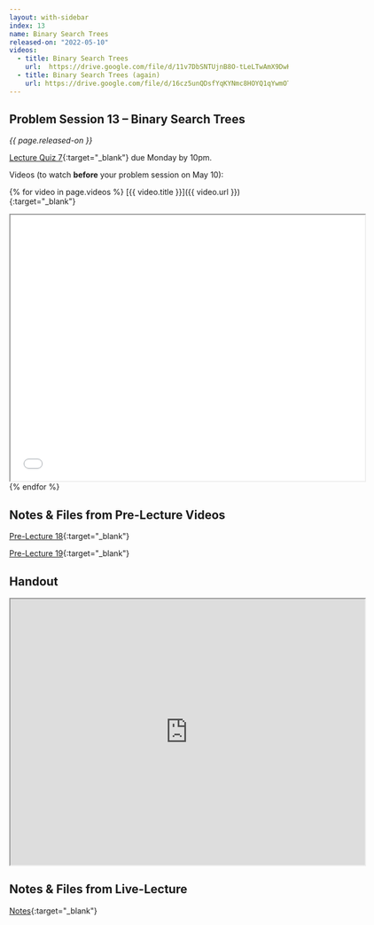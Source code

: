 ```yaml
---
layout: with-sidebar
index: 13
name: Binary Search Trees
released-on: "2022-05-10"
videos:
  - title: Binary Search Trees
    url:  https://drive.google.com/file/d/11v7DbSNTUjnB8O-tLeLTwAmX9DwK9mRo
  - title: Binary Search Trees (again)
    url: https://drive.google.com/file/d/16cz5unQDsfYqKYNmc8HOYQ1qYwmOTJ4B
---
```


## Problem Session 13 – Binary Search Trees	

_{{ page.released-on }}_  

[Lecture Quiz 7](https://www.gradescope.com/courses/381276/assignments/2016189/){:target="_blank"} due Monday by 10pm.

Videos (to watch **before** your problem session on May 10):

{% for video in page.videos %}
[{{ video.title }}]({{ video.url }}){:target="_blank"}

<iframe src="{{ video.url }}/preview" width="640" height="480" allow="autoplay"></iframe>
{% endfor %}

## Notes & Files from Pre-Lecture Videos

[Pre-Lecture 18](https://github.com/ucsd-cse12-sp22/ucsd-cse12-sp22.github.io/tree/main/_pre-lectures/lecture-18){:target="_blank"}

[Pre-Lecture 19](https://github.com/ucsd-cse12-sp22/ucsd-cse12-sp22.github.io/tree/main/_pre-lectures/lecture-19){:target="_blank"}

## Handout

<iframe src="https://drive.google.com/file/d/1eaVzuC_Q7cNdelAgjnfLTm5bcShkA7Q6/preview" width="640" height="480" allow="autoplay"></iframe>

## Notes & Files from Live-Lecture

[Notes](https://github.com/ucsd-cse12-sp22/ucsd-cse12-sp22.github.io/tree/main/_lectures/lecture-13){:target="_blank"}

